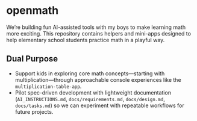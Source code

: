 # openmath
We’re building fun AI-assisted tools with my boys to make learning math more exciting. This repository contains helpers and mini-apps designed to help elementary school students practice math in a playful way.

## Dual Purpose
- Support kids in exploring core math concepts—starting with multiplication—through approachable console experiences like the `multiplication-table-app`.
- Pilot spec-driven development with lightweight documentation (`AI_INSTRUCTIONS.md`, `docs/requirements.md`, `docs/design.md`, `docs/tasks.md`) so we can experiment with repeatable workflows for future projects.
